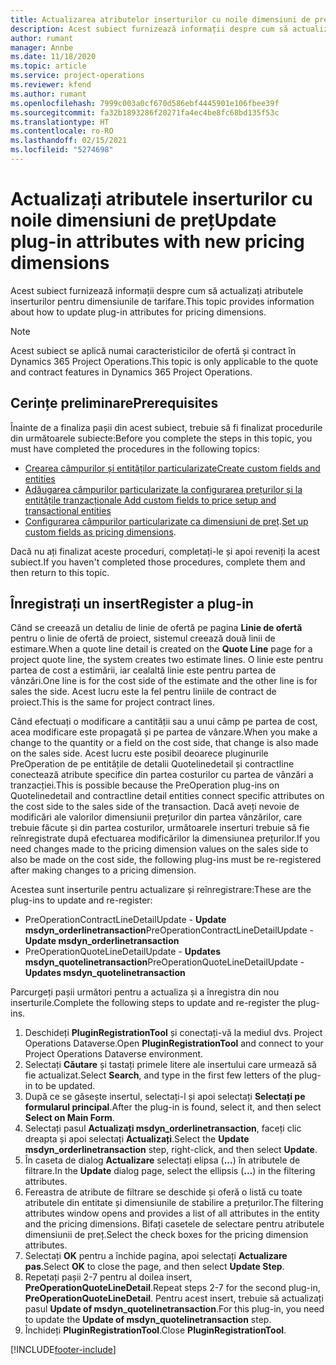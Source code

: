 ```yaml
---
title: Actualizarea atributelor inserturilor cu noile dimensiuni de preț
description: Acest subiect furnizează informații despre cum să actualizați atributele inserturilor pentru dimensiunile de tarifare.
author: rumant
manager: Annbe
ms.date: 11/18/2020
ms.topic: article
ms.service: project-operations
ms.reviewer: kfend
ms.author: rumant
ms.openlocfilehash: 7999c003a0cf670d586ebf4445901e106fbee39f
ms.sourcegitcommit: fa32b1893286f20271fa4ec4be8fc68bd135f53c
ms.translationtype: HT
ms.contentlocale: ro-RO
ms.lasthandoff: 02/15/2021
ms.locfileid: "5274698"
---
```

# <a name="update-plug-in-attributes-with-new-pricing-dimensions"></a><span data-ttu-id="48e18-103">Actualizați atributele inserturilor cu noile dimensiuni de preț</span><span class="sxs-lookup"><span data-stu-id="48e18-103">Update plug-in attributes with new pricing dimensions</span></span>

<span data-ttu-id="48e18-104">Acest subiect furnizează informații despre cum să actualizați atributele inserturilor pentru dimensiunile de tarifare.</span><span class="sxs-lookup"><span data-stu-id="48e18-104">This topic provides information about how to update plug-in attributes for pricing dimensions.</span></span>

> [!NOTE]
> <span data-ttu-id="48e18-105">Acest subiect se aplică numai caracteristicilor de ofertă și contract în Dynamics 365 Project Operations.</span><span class="sxs-lookup"><span data-stu-id="48e18-105">This topic is only applicable to the quote and contract features in Dynamics 365 Project Operations.</span></span>

## <a name="prerequisites"></a><span data-ttu-id="48e18-106">Cerințe preliminare</span><span class="sxs-lookup"><span data-stu-id="48e18-106">Prerequisites</span></span>
<span data-ttu-id="48e18-107">Înainte de a finaliza pașii din acest subiect, trebuie să fi finalizat procedurile din următoarele subiecte:</span><span class="sxs-lookup"><span data-stu-id="48e18-107">Before you complete the steps in this topic, you must have completed the procedures in the following topics:</span></span>

  - [<span data-ttu-id="48e18-108">Crearea câmpurilor și entităților particularizate</span><span class="sxs-lookup"><span data-stu-id="48e18-108">Create custom fields and entities</span></span>](create-custom-fields-entities-pricing-dimensions.md) 
  - [<span data-ttu-id="48e18-109">Adăugarea câmpurilor particularizate la configurarea prețurilor și la entitățile tranzacționale </span><span class="sxs-lookup"><span data-stu-id="48e18-109">Add custom fields to price setup and transactional entities</span></span>](add-custom-fields-price-setup-transactional-entities.md)
  - <span data-ttu-id="48e18-110">[Configurarea câmpurilor particularizate ca dimensiuni de preț](set-up-custom-fields-pricing-dimensions.md).</span><span class="sxs-lookup"><span data-stu-id="48e18-110">[Set up custom fields as pricing dimensions](set-up-custom-fields-pricing-dimensions.md).</span></span> 
  
<span data-ttu-id="48e18-111">Dacă nu ați finalizat aceste proceduri, completați-le și apoi reveniți la acest subiect.</span><span class="sxs-lookup"><span data-stu-id="48e18-111">If you haven't completed those procedures, complete them and then return to this topic.</span></span>

## <a name="register-a-plug-in"></a><span data-ttu-id="48e18-112">Înregistrați un insert</span><span class="sxs-lookup"><span data-stu-id="48e18-112">Register a plug-in</span></span>
<span data-ttu-id="48e18-113">Când se creează un detaliu de linie de ofertă pe pagina **Linie de ofertă** pentru o linie de ofertă de proiect, sistemul creează două linii de estimare.</span><span class="sxs-lookup"><span data-stu-id="48e18-113">When a quote line detail is created on the **Quote Line** page for a project quote line, the system creates two estimate lines.</span></span> <span data-ttu-id="48e18-114">O linie este pentru partea de cost a estimării, iar cealaltă linie este pentru partea de vânzări.</span><span class="sxs-lookup"><span data-stu-id="48e18-114">One line is for the cost side of the estimate and the other line is for sales the side.</span></span> <span data-ttu-id="48e18-115">Acest lucru este la fel pentru liniile de contract de proiect.</span><span class="sxs-lookup"><span data-stu-id="48e18-115">This is the same  for project contract lines.</span></span>

<span data-ttu-id="48e18-116">Când efectuați o modificare a cantității sau a unui câmp pe partea de cost, acea modificare este propagată și pe partea de vânzare.</span><span class="sxs-lookup"><span data-stu-id="48e18-116">When you make a change to the quantity or a field on the cost side, that change is also made on the sales side.</span></span> <span data-ttu-id="48e18-117">Acest lucru este posibil deoarece pluginurile PreOperation de pe entitățile de detalii Quotelinedetail și contractline conectează atribute specifice din partea costurilor cu partea de vânzări a tranzacției.</span><span class="sxs-lookup"><span data-stu-id="48e18-117">This is possible because the PreOperation plug-ins on Quotelinedetail and contractline detail entities connect specific attributes on the cost side to the sales side of the transaction.</span></span> <span data-ttu-id="48e18-118">Dacă aveți nevoie de modificări ale valorilor dimensiunii prețurilor din partea vânzărilor, care trebuie făcute și din partea costurilor, următoarele inserturi trebuie să fie reînregistrate după efectuarea modificărilor la dimensiunea prețurilor.</span><span class="sxs-lookup"><span data-stu-id="48e18-118">If you need changes made to the pricing dimension values on the sales side to also be made on the cost side, the following plug-ins must be re-registered after making changes to a pricing dimension.</span></span>

<span data-ttu-id="48e18-119">Acestea sunt inserturile pentru actualizare și reînregistrare:</span><span class="sxs-lookup"><span data-stu-id="48e18-119">These are the plug-ins to update and re-register:</span></span>

- <span data-ttu-id="48e18-120">PreOperationContractLineDetailUpdate - **Update msdyn_orderlinetransaction**</span><span class="sxs-lookup"><span data-stu-id="48e18-120">PreOperationContractLineDetailUpdate - **Update msdyn_orderlinetransaction**</span></span>
- <span data-ttu-id="48e18-121">PreOperationQuoteLineDetailUpdate - **Updates msdyn_quotelinetransaction**</span><span class="sxs-lookup"><span data-stu-id="48e18-121">PreOperationQuoteLineDetailUpdate - **Updates msdyn_quotelinetransaction**</span></span>

<span data-ttu-id="48e18-122">Parcurgeți pașii următori pentru a actualiza și a înregistra din nou inserturile.</span><span class="sxs-lookup"><span data-stu-id="48e18-122">Complete the following steps to update and re-register the plug-ins.</span></span>

1. <span data-ttu-id="48e18-123">Deschideți **PluginRegistrationTool** și conectați-vă la mediul dvs. Project Operations Dataverse.</span><span class="sxs-lookup"><span data-stu-id="48e18-123">Open **PluginRegistrationTool** and connect to your Project Operations Dataverse environment.</span></span>
2. <span data-ttu-id="48e18-124">Selectați **Căutare** și tastați primele litere ale insertului care urmează să fie actualizat.</span><span class="sxs-lookup"><span data-stu-id="48e18-124">Select **Search**, and type in the first few letters of the plug-in to be updated.</span></span>
3. <span data-ttu-id="48e18-125">După ce se găsește insertul, selectați-l și apoi selectați **Selectați pe formularul principal**.</span><span class="sxs-lookup"><span data-stu-id="48e18-125">After the plug-in is found, select it, and then select **Select on Main Form**.</span></span>
4. <span data-ttu-id="48e18-126">Selectați pasul **Actualizați msdyn_orderlinetransaction**, faceți clic dreapta și apoi selectați **Actualizați**.</span><span class="sxs-lookup"><span data-stu-id="48e18-126">Select the **Update msdyn_orderlinetransaction** step, right-click, and then select **Update**.</span></span>
5. <span data-ttu-id="48e18-127">În caseta de dialog **Actualizare** selectați elipsa (**...**) în atributele de filtrare.</span><span class="sxs-lookup"><span data-stu-id="48e18-127">In the **Update** dialog page, select the ellipsis (**...**) in the filtering attributes.</span></span>
6. <span data-ttu-id="48e18-128">Fereastra de atribute de filtrare se deschide și oferă o listă cu toate atributele din entitate și dimensiunile de stabilire a prețurilor.</span><span class="sxs-lookup"><span data-stu-id="48e18-128">The filtering attributes window opens and provides a list of all attributes in the entity and the pricing dimensions.</span></span> <span data-ttu-id="48e18-129">Bifați casetele de selectare pentru atributele dimensiunii de preț.</span><span class="sxs-lookup"><span data-stu-id="48e18-129">Select the check boxes for the pricing dimension attributes.</span></span>
7. <span data-ttu-id="48e18-130">Selectați **OK** pentru a închide pagina, apoi selectați **Actualizare pas**.</span><span class="sxs-lookup"><span data-stu-id="48e18-130">Select **OK** to close the page, and then select **Update Step**.</span></span>
8. <span data-ttu-id="48e18-131">Repetați pașii 2-7 pentru al doilea insert, **PreOperationQuoteLineDetail**.</span><span class="sxs-lookup"><span data-stu-id="48e18-131">Repeat steps 2-7 for the second plug-in, **PreOperationQuoteLineDetail**.</span></span> <span data-ttu-id="48e18-132">Pentru acest insert, trebuie să actualizați pasul **Update of msdyn_quotelinetransaction**.</span><span class="sxs-lookup"><span data-stu-id="48e18-132">For this plug-in, you need to update the **Update of msdyn_quotelinetransaction** step.</span></span>
9. <span data-ttu-id="48e18-133">Închideți **PluginRegistrationTool**.</span><span class="sxs-lookup"><span data-stu-id="48e18-133">Close **PluginRegistrationTool**.</span></span>


[!INCLUDE[footer-include](../includes/footer-banner.md)]